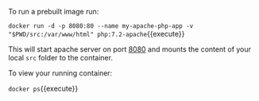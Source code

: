 To run a prebuilt image run:

`docker run -d -p 8080:80 --name my-apache-php-app -v "$PWD/src:/var/www/html" php:7.2-apache`{{execute}}

This will start apache server on port [8080](https://[[HOST_SUBDOMAIN]]-8080-[[KATACODA_HOST]].environments.katacoda.com) and mounts the content of your local `src` folder to the container.

To view your running container:


`docker ps`{{execute}}
